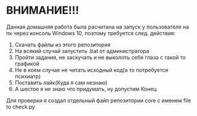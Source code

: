 # ВНИМАНИЕ!!!
Данная домашняя работа была расчитана на запуск у пользователя на пк через консоль Windows 10, поэтому требуется след. действия:

1) Скачать файлы из этого репозитория
2) На всякий случай запустить .bat от администратора
3) Пройти задания, не заскучать и не выколоть себе глаза с такой то графикой
4) Не в коем случае не читать исходный код(а то потребуется психиатр)
5) Поставить лайк(Куда я сам незнаю)
6) А шестое я не знаю что придумать, ну допустим Конец


Для проверки я создал отдельный файл репозитории core с именем file to check.py